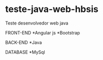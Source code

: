 # teste-java-web-hbsis
Teste desenvolvedor web java

FRONT-END
*Angular js
*Bootstrap

BACK-END
*Java

DATABASE
*MySql 



